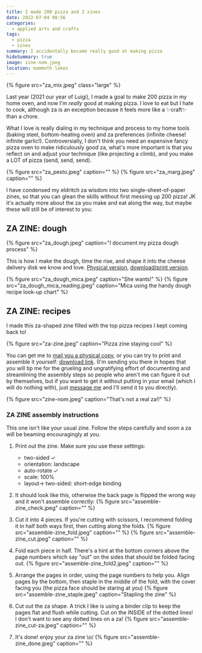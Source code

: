 ```yaml
---
title: I made 200 pizza and 2 zines
date: 2022-07-04 08:56
categories:
  - applied arts and crafts
tags:
  - pizza
  - zines
summary: I accidentally became really good at making pizza
hideSummary: true
image: zine-nom.jpeg
location: mammoth lakes
---
```


{% figure src="za_mix.jpeg" class="large" %}

Last year (2021 our year of Luigi), I made a goal to make 200 pizza in my home oven, and now I'm _really_ good at making pizza. I love to eat but I hate to cook, although za is an exception because it feels more like a ✨craft✨ than a chore.

What I love is really dialing in my technique and process to my home tools (baking steel, bottom-heating oven) and za preferences (infinite cheese! infinite garlic!). Controversially, I don't think you need an expensive fancy pizza oven to make ridiculously good za, what's more important is that you reflect on and adjust your technique (like projecting a climb), and you make a LOT of pizza (send, send, send).

<div class="photos large">
{% figure src="za_pesto.jpeg" caption="" %}
{% figure src="za_marg.jpeg" caption="" %}
</div>

I have condensed my eldritch za wisdom into two single-sheet-of-paper zines, so that you can glean the skills without first messing up 200 pizza! JK it's actually more about the za you make and eat along the way, but maybe these will still be of interest to you:

## ZA ZINE: dough

{% figure src="za_dough.jpeg" caption="I document my pizza dough process" %}

This is how I make the dough, time the rise, and shape it into the cheese delivery disk we know and love. [Physical version](https://daiyi.gumroad.com/l/za-dough), [download/print version](https://daiyi.gumroad.com/l/za-dough-dl).

{% figure src="za_dough_mica.jpeg" caption="She wants!" %}
{% figure src="za_dough_mica_reading.jpeg" caption="Mica using the handy dough recipe look-up chart" %}

## ZA ZINE: recipes

I made this za-shaped zine filled with the top pizza recipes I kept coming back to!

{% figure src="za-zine.jpeg" caption="Pizza zine staying cool" %}

You can get me to [mail you a physical copy](https://daiyi.gumroad.com/l/za-zine), or you can try to print and assemble it yourself: [download link](https://daiyi.gumroad.com/l/za-zine-dl). (I'm sending you there in hopes that you will tip me for the grueling and ungratifying effort of documenting and streamlining the assembly steps so people who aren't me can figure it out by themselves, but if you want to get it without putting in your email (which I will do nothing with), just [message me](https://daiyi.co/#contact) and I'll send it to you directly).

{% figure src="zine-nom.jpeg" caption="That's not a real za!!"  %}

### ZA ZINE assembly instructions

This one isn't like your usual zine. Follow the steps carefully and soon a za will be beaming encouragingly at you.

1. Print out the zine. Make sure you use these settings:

   - two-sided ✓
   - orientation: landscape
   - auto-rotate ✓
   - scale: 100%
   - layout-> two-sided: short-edge binding

2. It should look like this, otherwise the back page is flipped the wrong way and it won't assemble correctly:
   {% figure src="assemble-zine_check.jpeg" caption="" %}

3. Cut it into 4 pieces. If you're cutting with scissors, I recommend folding it in half both ways first, then cutting along the folds.
   {% figure src="assemble-zine_fold.jpeg" caption="" %}
   {% figure src="assemble-zine_cut.jpeg" caption="" %}

4. Fold each piece in half. There's a hint at the bottom corners above the page numbers which say "out" on the sides that should be folded facing out.
   {% figure src="assemble-zine_fold2.jpeg" caption="" %}

5. Arrange the pages in order, using the page numbers to help you. Align pages by the bottom, then staple in the middle of the fold, with the cover facing you (the pizza face should be staring at you)
   {% figure src="assemble-zine_staple.jpeg" caption="Stapling the zine" %}
6. Cut out the za shape. A trick I like is using a binder clip to keep the pages flat and flush while cutting. Cut on the INSIDE of the dotted lines! I don't want to see any dotted lines on a za!
   {% figure src="assemble-zine_cut-za.jpeg" caption="" %}
7. It's done! enjoy your za zine \o/
   {% figure src="assemble-zine_done.jpeg" caption="" %}
